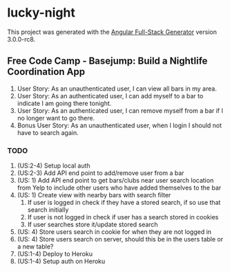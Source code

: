 # lucky-night

This project was generated with the [Angular Full-Stack Generator](https://github.com/DaftMonk/generator-angular-fullstack) version 3.0.0-rc8.

## Free Code Camp - Basejump: Build a Nightlife Coordination App
<ol>
  <li>User Story: As an unauthenticated user, I can view all bars in my area.</li>
  <li>User Story: As an authenticated user, I can add myself to a bar to indicate I am going there tonight.</li>
  <li>User Story: As an authenticated user, I can remove myself from a bar if I no longer want to go there.</li>
  <li>Bonus User Story: As an unauthenticated user, when I login I should not have to search again.</li>
</ol>

### TODO
<ol>
<li>(US:2-4)  Setup local auth</li>
<li>(US:2-3)  Add API end point to add/remove user from a bar</li>
<li>(US:  1)  Add API end point to get bars/clubs near user search location from Yelp to include other users who have added themselves to the bar</li>
<li>(US:  1)  Create view with nearby bars with search filter
  <ol>
    <li>If user is logged in check if they have a stored search, if so use that search initially</li>
    <li>If user is not logged in check if user has a search stored in cookies</li>
    <li>If user searches store it/update stored search</li>
  </ol>
</li>
<li>(US:  4)  Store users search in cookie for when they are not logged in</li>
<li>(US:  4)  Store users search on server, should this be in the users table or a new table?</li>
<li>(US:1-4)  Deploy to Heroku</li>
<li>(US:1-4)  Setup auth on Heroku</li>
</ol>

